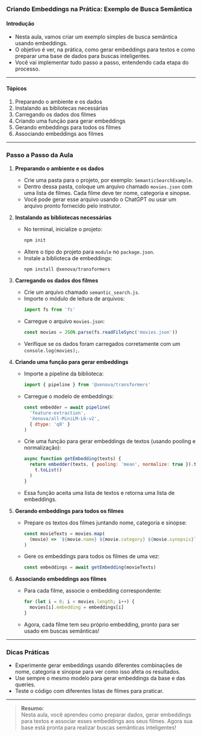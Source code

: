 ### **Criando Embeddings na Prática: Exemplo de Busca Semântica**

#### Introdução

- Nesta aula, vamos criar um exemplo simples de busca semântica usando embeddings.
- O objetivo é ver, na prática, como gerar embeddings para textos e como preparar uma base de dados para buscas inteligentes.
- Você vai implementar tudo passo a passo, entendendo cada etapa do processo.

---

#### Tópicos

1. Preparando o ambiente e os dados
2. Instalando as bibliotecas necessárias
3. Carregando os dados dos filmes
4. Criando uma função para gerar embeddings
5. Gerando embeddings para todos os filmes
6. Associando embeddings aos filmes

---

### Passo a Passo da Aula

1. **Preparando o ambiente e os dados**

   - Crie uma pasta para o projeto, por exemplo: `SemanticSearchExample`.
   - Dentro dessa pasta, coloque um arquivo chamado `movies.json` com uma lista de filmes. Cada filme deve ter nome, categoria e sinopse.
   - Você pode gerar esse arquivo usando o ChatGPT ou usar um arquivo pronto fornecido pelo instrutor.

2. **Instalando as bibliotecas necessárias**

   - No terminal, inicialize o projeto:
     ```sh
     npm init
     ```
   - Altere o tipo do projeto para `module` no `package.json`.
   - Instale a biblioteca de embeddings:
     ```sh
     npm install @xenova/transformers
     ```

3. **Carregando os dados dos filmes**

   - Crie um arquivo chamado `semantic_search.js`.
   - Importe o módulo de leitura de arquivos:
     ```js
     import fs from 'fs'
     ```
   - Carregue o arquivo `movies.json`:
     ```js
     const movies = JSON.parse(fs.readFileSync('movies.json'))
     ```
   - Verifique se os dados foram carregados corretamente com um `console.log(movies);`.

4. **Criando uma função para gerar embeddings**

   - Importe a pipeline da biblioteca:
     ```js
     import { pipeline } from '@xenova/transformers'
     ```
   - Carregue o modelo de embeddings:
     ```js
     const embedder = await pipeline(
       'feature-extraction',
       'Xenova/all-MiniLM-L6-v2',
       { dtype: 'q8' }
     )
     ```
   - Crie uma função para gerar embeddings de textos (usando pooling e normalização):
     ```js
     async function getEmbedding(texts) {
       return embedder(texts, { pooling: 'mean', normalize: true }).then((t) =>
         t.toList()
       )
     }
     ```
   - Essa função aceita uma lista de textos e retorna uma lista de embeddings.

5. **Gerando embeddings para todos os filmes**

   - Prepare os textos dos filmes juntando nome, categoria e sinopse:
     ```js
     const movieTexts = movies.map(
       (movie) => `${movie.name} ${movie.category} ${movie.synopsis}`
     )
     ```
   - Gere os embeddings para todos os filmes de uma vez:
     ```js
     const embeddings = await getEmbedding(movieTexts)
     ```

6. **Associando embeddings aos filmes**

   - Para cada filme, associe o embedding correspondente:
     ```js
     for (let i = 0; i < movies.length; i++) {
       movies[i].embedding = embeddings[i]
     }
     ```
   - Agora, cada filme tem seu próprio embedding, pronto para ser usado em buscas semânticas!

---

### Dicas Práticas

- Experimente gerar embeddings usando diferentes combinações de nome, categoria e sinopse para ver como isso afeta os resultados.
- Use sempre o mesmo modelo para gerar embeddings da base e das queries.
- Teste o código com diferentes listas de filmes para praticar.

---

> **Resumo:**  
> Nesta aula, você aprendeu como preparar dados, gerar embeddings para textos e associar esses embeddings aos seus filmes. Agora sua base está pronta para realizar buscas semânticas inteligentes!
